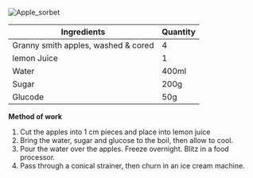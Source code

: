 ![Apple_sorbet](resource:assets/images/hot_cold_desserts/Apple_sorbet.png)

|Ingredients|Quantity|
|-----------|--------|
|Granny smith apples, washed & cored|4|
|lemon Juice|1|
|Water|400ml|
|Sugar|200g|
|Glucode|50g|

**Method of work**
1. Cut the apples into 1 cm pieces and place into lemon juice
2. Bring the water, sugar and glucose to the boil, then allow to cool.
3. Pour the water over the apples. Freeze overnight. Blitz in a food processor.
4. Pass through a conical strainer, then churn in an ice cream machine.

